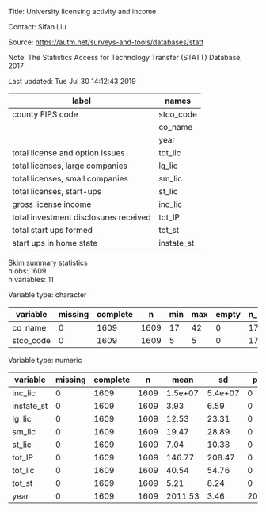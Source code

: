 
Title:  University licensing activity and income  

Contact:  Sifan Liu  

Source:  https://autm.net/surveys-and-tools/databases/statt  

Note:  The Statistics Access for Technology Transfer (STATT) Database, 2017  

Last updated:  Tue Jul 30 14:12:43 2019 



|                 label                 |   names    |
|---------------------------------------|------------|
|           county FIPS code            | stco_code  |
|                                       |  co_name   |
|                                       |    year    |
|    total license and option issues    |  tot_lic   |
|    total licenses, large companies    |   lg_lic   |
|    total licenses, small companies    |   sm_lic   |
|       total licenses, start-ups       |   st_lic   |
|         gross license income          |  inc_lic   |
| total investment disclosures received |   tot_IP   |
|        total start ups formed         |   tot_st   |
|        start ups in home state        | instate_st |


Skim summary statistics  
 n obs: 1609    
 n variables: 11    

Variable type: character

| variable  | missing | complete |  n   | min | max | empty | n_unique |
|-----------|---------|----------|------|-----|-----|-------|----------|
|  co_name  |    0    |   1609   | 1609 | 17  | 42  |   0   |   176    |
| stco_code |    0    |   1609   | 1609 |  5  |  5  |   0   |   176    |

Variable type: numeric

|  variable  | missing | complete |  n   |  mean   |   sd    |  p0  |  p25   |   p50   |   p75   |  p100   |
|------------|---------|----------|------|---------|---------|------|--------|---------|---------|---------|
|  inc_lic   |    0    |   1609   | 1609 | 1.5e+07 | 5.4e+07 |  0   | 275345 | 1420007 | 7547408 | 9.5e+08 |
| instate_st |    0    |   1609   | 1609 |  3.93   |  6.59   |  0   |   0    |    2    |    5    |   84    |
|   lg_lic   |    0    |   1609   | 1609 |  12.53  |  23.31  |  0   |   1    |    4    |   14    |   184   |
|   sm_lic   |    0    |   1609   | 1609 |  19.47  |  28.89  |  0   |   1    |    7    |   27    |   252   |
|   st_lic   |    0    |   1609   | 1609 |  7.04   |  10.38  |  0   |   1    |    3    |    8    |   116   |
|   tot_IP   |    0    |   1609   | 1609 | 146.77  | 208.47  |  0   |   32   |   72    |   177   |  1679   |
|  tot_lic   |    0    |   1609   | 1609 |  40.54  |  54.76  |  0   |   6    |   17    |   56    |   385   |
|   tot_st   |    0    |   1609   | 1609 |  5.21   |  8.24   |  0   |   1    |    3    |    6    |   94    |
|    year    |    0    |   1609   | 1609 | 2011.53 |  3.46   | 2006 |  2008  |  2012   |  2015   |  2017   |
